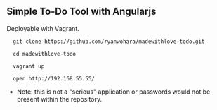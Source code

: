 ## Simple To-Do Tool with Angularjs

Deployable with Vagrant. 

```
  git clone https://github.com/ryanwohara/madewithlove-todo.git  

  cd madewithlove-todo  

  vagrant up  

  open http://192.168.55.55/
```

* Note: this is not a "serious" application or passwords would not be present within the repository.
